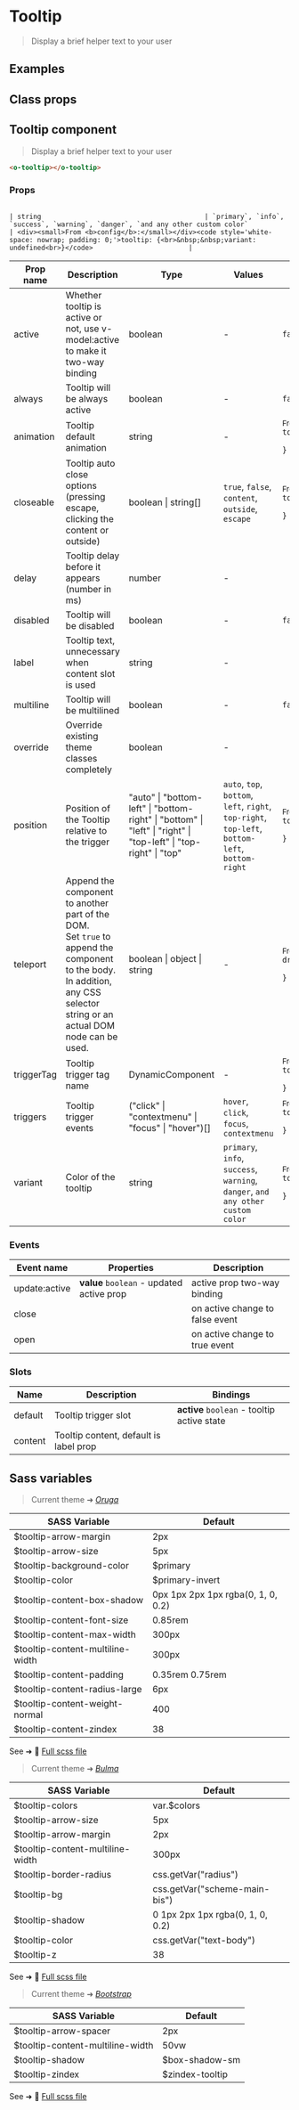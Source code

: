 # Tooltip

<div class="vp-doc">

> Display a brief helper text to your user

</div>

<div class="vp-example">

## Examples

<example-tooltip />

</div>

<div class="vp-example">

## Class props

<inspector-tooltip-viewer />

</div>

<div class="vp-doc">

## Tooltip component

> Display a brief helper text to your user

```html
<o-tooltip></o-tooltip>
```

### Props
                                                                                                                                                          | string                                         | `primary`, `info`, `success`, `warning`, `danger`, `and any other custom color`                  | <div><small>From <b>config</b>:</small></div><code style='white-space: nowrap; padding: 0;'>tooltip: {<br>&nbsp;&nbsp;variant: undefined<br>}</code>                        |

| Prop name  | Description                                                                                                                                                                      | Type                                                                                                             | Values                                                                                           | Default                                                                                                                                                                     |
| ---------- | -------------------------------------------------------------------------------------------------------------------------------------------------------------------------------- | ---------------------------------------------------------------------------------------------------------------- | ------------------------------------------------------------------------------------------------ | --------------------------------------------------------------------------------------------------------------------------------------------------------------------------- |
| active     | Whether tooltip is active or not, use v-model:active to make it two-way binding                                                                                                  | boolean                                                                                                          | -                                                                                                | <code style='white-space: nowrap; padding: 0;'>false</code>                                                                                                                 |
| always     | Tooltip will be always active                                                                                                                                                    | boolean                                                                                                          | -                                                                                                | <code style='white-space: nowrap; padding: 0;'>false</code>                                                                                                                 |
| animation  | Tooltip default animation                                                                                                                                                        | string                                                                                                           | -                                                                                                | <div><small>From <b>config</b>:</small></div><code style='white-space: nowrap; padding: 0;'>tooltip: {<br>&nbsp;&nbsp;animation: "fade"<br>}</code>                         |
| closeable  | Tooltip auto close options (pressing escape, clicking the content or outside)                                                                                                    | boolean \| string[]                                                                                              | `true`, `false`, `content`, `outside`, `escape`                                                  | <div><small>From <b>config</b>:</small></div><code style='white-space: nowrap; padding: 0;'>tooltip: {<br>&nbsp;&nbsp;closeable: ["escape","outside","content"]<br>}</code> |
| delay      | Tooltip delay before it appears (number in ms)                                                                                                                                   | number                                                                                                           | -                                                                                                |                                                                                                                                                                             |
| disabled   | Tooltip will be disabled                                                                                                                                                         | boolean                                                                                                          | -                                                                                                | <code style='white-space: nowrap; padding: 0;'>false</code>                                                                                                                 |
| label      | Tooltip text, unnecessary when content slot is used                                                                                                                              | string                                                                                                           | -                                                                                                |                                                                                                                                                                             |
| multiline  | Tooltip will be multilined                                                                                                                                                       | boolean                                                                                                          | -                                                                                                | <code style='white-space: nowrap; padding: 0;'>false</code>                                                                                                                 |
| override   | Override existing theme classes completely                                                                                                                                       | boolean                                                                                                          | -                                                                                                |                                                                                                                                                                             |
| position   | Position of the Tooltip relative to the trigger                                                                                                                                  | "auto" \| "bottom-left" \| "bottom-right" \| "bottom" \| "left" \| "right" \| "top-left" \| "top-right" \| "top" | `auto`, `top`, `bottom`, `left`, `right`, `top-right`, `top-left`, `bottom-left`, `bottom-right` | <div><small>From <b>config</b>:</small></div><code style='white-space: nowrap; padding: 0;'>tooltip: {<br>&nbsp;&nbsp;position: "auto"<br>}</code>                          |
| teleport   | Append the component to another part of the DOM.<br/>Set `true` to append the component to the body.<br/>In addition, any CSS selector string or an actual DOM node can be used. | boolean \| object \| string                                                                                      | -                                                                                                | <div><small>From <b>config</b>:</small></div><code style='white-space: nowrap; padding: 0;'>dropdown: {<br>&nbsp;&nbsp;teleport: false<br>}</code>                          |
| triggerTag | Tooltip trigger tag name                                                                                                                                                         | DynamicComponent                                                                                                 | -                                                                                                | <div><small>From <b>config</b>:</small></div><code style='white-space: nowrap; padding: 0;'>tooltip: {<br>&nbsp;&nbsp;triggerTag: "div"<br>}</code>                         |
| triggers   | Tooltip trigger events                                                                                                                                                           | ("click" \| "contextmenu" \| "focus" \| "hover")[]                                                               | `hover`, `click`, `focus`, `contextmenu`                                                         | <div><small>From <b>config</b>:</small></div><code style='white-space: nowrap; padding: 0;'>tooltip: {<br>&nbsp;&nbsp;triggers: ["hover"]<br>}</code>                       |
| variant    | Color of the tooltip                                                                                                                                                             | string                                                                                                           | `primary`, `info`, `success`, `warning`, `danger`, `and any other custom color`                  | <div><small>From <b>config</b>:</small></div><code style='white-space: nowrap; padding: 0;'>tooltip: {<br>&nbsp;&nbsp;variant: undefined<br>}</code>                        |


### Events

| Event name    | Properties                                | Description                     |
| ------------- | ----------------------------------------- | ------------------------------- |
| update:active | **value** `boolean` - updated active prop | active prop two-way binding     |
| close         |                                           | on active change to false event |
| open          |                                           | on active change to true event  |

### Slots

| Name    | Description                            | Bindings                                    |
| ------- | -------------------------------------- | ------------------------------------------- |
| default | Tooltip trigger slot                   | **active** `boolean` - tooltip active state |
| content | Tooltip content, default is label prop |                                             |

</div>

<div class="vp-doc">

## Sass variables

<div class="theme-oruga">

> Current theme ➜ _[Oruga](https://github.com/oruga-ui/theme-oruga)_

| SASS Variable                    | Default                            |
| -------------------------------- | ---------------------------------- |
| $tooltip-arrow-margin            | 2px                                |
| $tooltip-arrow-size              | 5px                                |
| $tooltip-background-color        | $primary                           |
| $tooltip-color                   | $primary-invert                    |
| $tooltip-content-box-shadow      | 0px 1px 2px 1px rgba(0, 1, 0, 0.2) |
| $tooltip-content-font-size       | 0.85rem                            |
| $tooltip-content-max-width       | 300px                              |
| $tooltip-content-multiline-width | 300px                              |
| $tooltip-content-padding         | 0.35rem 0.75rem                    |
| $tooltip-content-radius-large    | 6px                                |
| $tooltip-content-weight-normal   | 400                                |
| $tooltip-content-zindex          | 38                                 |

See ➜ 📄 [Full scss file](https://github.com/oruga-ui/theme-oruga/tree/main/src/assets/scss/components/_tooltip.scss)

</div>
<div class="theme-bulma">

> Current theme ➜ _[Bulma](https://github.com/oruga-ui/theme-bulma)_

| SASS Variable                    | Default                          |
| -------------------------------- | -------------------------------- |
| $tooltip-colors                  | var.$colors                      |
| $tooltip-arrow-size              | 5px                              |
| $tooltip-arrow-margin            | 2px                              |
| $tooltip-content-multiline-width | 300px                            |
| $tooltip-border-radius           | css.getVar("radius")             |
| $tooltip-bg                      | css.getVar("scheme-main-bis")    |
| $tooltip-shadow                  | 0 1px 2px 1px rgba(0, 1, 0, 0.2) |
| $tooltip-color                   | css.getVar("text-body")          |
| $tooltip-z                       | 38                               |

See ➜ 📄 [Full scss file](https://github.com/oruga-ui/theme-bulma/tree/main/src/assets/scss/components/_tooltip.scss)

</div>
<div class="theme-bootstrap">

> Current theme ➜ _[Bootstrap](https://github.com/oruga-ui/theme-bootstrap)_

| SASS Variable                    | Default         |
| -------------------------------- | --------------- |
| $tooltip-arrow-spacer            | 2px             |
| $tooltip-content-multiline-width | 50vw            |
| $tooltip-shadow                  | $box-shadow-sm  |
| $tooltip-zindex                  | $zindex-tooltip |

See ➜ 📄 [Full scss file](https://github.com/oruga-ui/theme-bootstrap/tree/main/src/assets/scss/components/_tooltip.scss)

</div>

</div>
